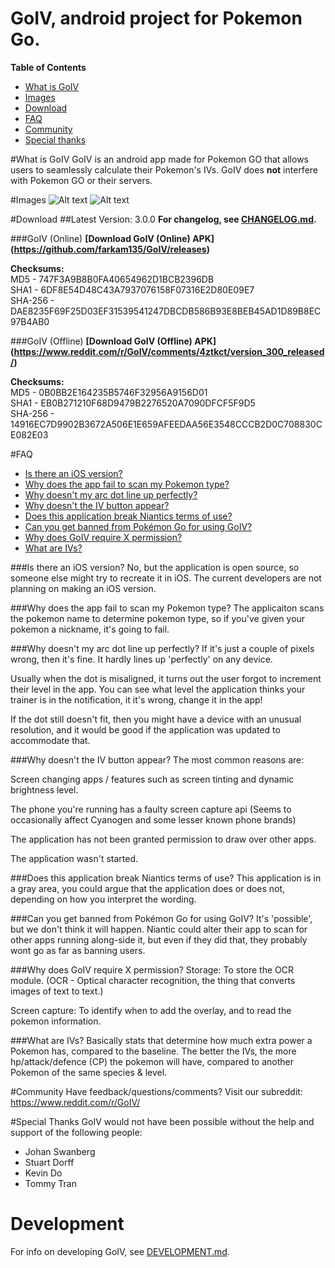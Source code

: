 GoIV, android project for Pokemon Go.
=====================

**Table of Contents**

- [What is GoIV](#what-is-goiv)
- [Images](#images)
- [Download](#download)
- [FAQ](#faq)
- [Community](#community)
- [Special thanks](#special-thanks)

#What is GoIV
GoIV is an android app made for Pokemon GO that allows users to seamlessly calculate their Pokemon's IVs. GoIV does <b>not</b> interfere with Pokemon GO or their servers.

#Images
![Alt text](https://i.imgur.com/bvRfmZV.jpg "Seamlessly Overlays an IV Button")
![Alt text](https://i.imgur.com/aNHUEVI.jpg "Seamlessly Overlays an IV Button")

#Download
##Latest Version: 3.0.0
**For changelog, see [CHANGELOG.md](CHANGELOG.md).**

###GoIV (Online)
**[Download GoIV (Online) APK] (https://github.com/farkam135/GoIV/releases)**  

**Checksums:**  
MD5 - 747F3A9B8B0FA40654962D1BCB2396DB  
SHA1 - 6DF8E54D48C43A7937076158F07316E2D80E09E7  
SHA-256 - DAE8235F69F25D03EF31539541247DBCDB586B93E8BEB45AD1D89B8EC97B4AB0  

###GoIV (Offline)
**[Download GoIV (Offline) APK] (https://www.reddit.com/r/GoIV/comments/4ztkct/version_300_released/)**

**Checksums:**  
MD5 - 0B0BB2E164235B5746F32956A9156D01  
SHA1 - EB0B271210F68D9479B2276520A7090DFCF5F9D5  
SHA-256 - 14916EC7D9902B3672A506E1E659AFEEDAA56E3548CCCB2D0C708830CE082E03  

#FAQ
- [Is there an iOS version?](#is-there-an-ios-version)
- [Why does the app fail to scan my Pokemon type?](#why-does-the-app-fail-to-scan-my-pokemon-type)
- [Why doesn't my arc dot line up perfectly?](#why-doesn't-my-arc-dot-line-up-perfectly)
- [Why doesn't the IV button appear?](#why-doesn't-the-iv-button-appear)
- [Does this application break Niantics terms of use?](#does-this-application-break-niantics-terms-of-use)
- [Can you get banned from Pokémon Go for using GoIV?](#can-you-get-banned-from-pokémon-go-for-using-goivd)
- [Why does GoIV require X permission?](#why-does-goiv-require-x-permission)
- [What are IVs?](#what-are-ivs)

###Is there an iOS version?
No, but the application is open source, so someone else might try to recreate it in iOS. The current developers are not planning on making an iOS version.

###Why does the app fail to scan my Pokemon type?
The applicaiton scans the pokemon name to determine pokemon type, so if you've given your pokemon a nickname, it's going to fail.

###Why doesn't my arc dot line up perfectly?
If it's just a couple of pixels wrong, then it's fine. It hardly lines up 'perfectly' on any device.

Usually when the dot is misaligned, it turns out the user forgot to increment their level in the app. You can see what level the application thinks your trainer is in the notification, it it's wrong, change it in the app!

If the dot still doesn't fit, then you might have a device with an unusual resolution, and it would be good if the application was updated to accommodate that.

###Why doesn't the IV button appear?
The most common reasons are:

Screen changing apps / features such as screen tinting and dynamic brightness level.

The phone you're running has a faulty screen capture api (Seems to occasionally affect Cyanogen and some lesser known phone brands)

The application has not been granted permission to draw over other apps.

The application wasn't started.

###Does this application break Niantics terms of use?
This application is in a gray area, you could argue that the application does or does not, depending on how you interpret the wording.

###Can you get banned from Pokémon Go for using GoIV?
It's 'possible', but we don't think it will happen. Niantic could alter their app to scan for other apps running along-side it, but even if they did that, they probably wont go as far as banning users.

###Why does GoIV require X permission?
Storage:
To store the OCR module. (OCR - Optical character recognition, the thing that converts images of text to text.)

Screen capture:
To identify when to add the overlay, and to read the pokemon information.

###What are IVs?
Basically stats that determine how much extra power a Pokemon has, compared to the baseline. The better the IVs, the more hp/attack/defence (CP) the pokemon will have, compared to another Pokemon of the same species & level.

#Community
Have feedback/questions/comments? Visit our subreddit: https://www.reddit.com/r/GoIV/

#Special Thanks
GoIV would not have been possible without the help and support of the following people:  
 - Johan Swanberg  
 - Stuart Dorff  
 - Kevin Do  
 - Tommy Tran  

# Development
For info on developing GoIV, see [DEVELOPMENT.md](DEVELOPMENT.md).
